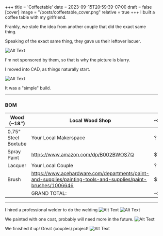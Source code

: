 +++
title = 'Coffeetable'
date = 2023-09-15T20:59:39-07:00
draft = false
[cover]
    image = "/posts/coffeetable_cover.png"
    relative = true
+++
I built a coffee table with my girlfriend.

Frankly, we stole the idea from another couple that did the exact same thing. 

Speaking of the exact same thing, they gave us their leftover lacuer. 

![Alt Text](/posts/coffeetable_1.png)

I'm not sponsored by them, so that is why the picture is blurry. 

I moved into CAD, as things naturally start. 

![Alt Text](/posts/coffeetable_2.png)

It was a "simple" build. 

---
### BOM

| Wood (~18")| Local Wood Shop | ~$50 |
| --- | --- | --- |
| 0.75" Steel Boxtube | Your Local Makerspace | ? |
| Spray Paint | https://www.amazon.com/dp/B002BWOS7Q | $7 |
| Lacquer | Your Local Couple | ? |
| Brush | https://www.acehardware.com/departments/paint-and-supplies/painting-tools-and-supplies/paint-brushes/1006646 | $10 |
|  | GRAND TOTAL:  | ~$67 |
---

I hired a professional welder to do the welding
![Alt Text](/posts/coffeetable_4.png)
![Alt Text](/posts/coffeetable_5.png)

We painted with one coat, probably will need more in the future. 
![Alt Text](/posts/coffeetable_6.png)

We finished it up! Great (couples) project!
![Alt Text](/posts/coffeetable_7.png)

